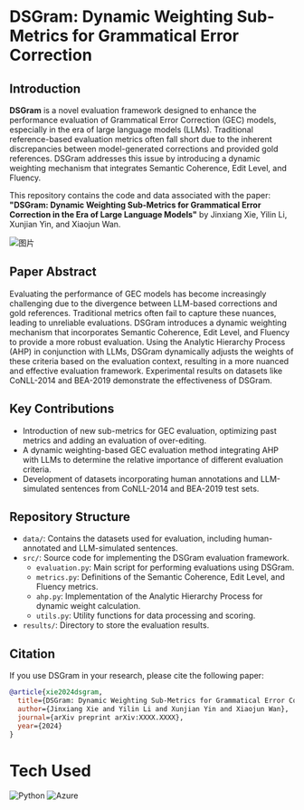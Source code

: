 # DSGram: Dynamic Weighting Sub-Metrics for Grammatical Error Correction

## Introduction

**DSGram** is a novel evaluation framework designed to enhance the performance evaluation of Grammatical Error Correction (GEC) models, especially in the era of large language models (LLMs). Traditional reference-based evaluation metrics often fall short due to the inherent discrepancies between model-generated corrections and provided gold references. DSGram addresses this issue by introducing a dynamic weighting mechanism that integrates Semantic Coherence, Edit Level, and Fluency.

This repository contains the code and data associated with the paper: **"DSGram: Dynamic Weighting Sub-Metrics for Grammatical Error Correction in the Era of Large Language Models"** by Jinxiang Xie, Yilin Li, Xunjian Yin, and Xiaojun Wan.

![图片](https://github.com/jxtse/GEC_Metrics_LLM/blob/main/images/FlowChart.png)

## Paper Abstract

Evaluating the performance of GEC models has become increasingly challenging due to the divergence between LLM-based corrections and gold references. Traditional metrics often fail to capture these nuances, leading to unreliable evaluations. DSGram introduces a dynamic weighting mechanism that incorporates Semantic Coherence, Edit Level, and Fluency to provide a more robust evaluation. Using the Analytic Hierarchy Process (AHP) in conjunction with LLMs, DSGram dynamically adjusts the weights of these criteria based on the evaluation context, resulting in a more nuanced and effective evaluation framework. Experimental results on datasets like CoNLL-2014 and BEA-2019 demonstrate the effectiveness of DSGram.

## Key Contributions

- Introduction of new sub-metrics for GEC evaluation, optimizing past metrics and adding an evaluation of over-editing.
- A dynamic weighting-based GEC evaluation method integrating AHP with LLMs to determine the relative importance of different evaluation criteria.
- Development of datasets incorporating human annotations and LLM-simulated sentences from CoNLL-2014 and BEA-2019 test sets.

## Repository Structure

- `data/`: Contains the datasets used for evaluation, including human-annotated and LLM-simulated sentences.
- `src/`: Source code for implementing the DSGram evaluation framework.
  - `evaluation.py`: Main script for performing evaluations using DSGram.
  - `metrics.py`: Definitions of the Semantic Coherence, Edit Level, and Fluency metrics.
  - `ahp.py`: Implementation of the Analytic Hierarchy Process for dynamic weight calculation.
  - `utils.py`: Utility functions for data processing and scoring.
- `results/`: Directory to store the evaluation results.

## Citation

If you use DSGram in your research, please cite the following paper:

```bibtex
@article{xie2024dsgram,
  title={DSGram: Dynamic Weighting Sub-Metrics for Grammatical Error Correction in the Era of Large Language Models},
  author={Jinxiang Xie and Yilin Li and Xunjian Yin and Xiaojun Wan},
  journal={arXiv preprint arXiv:XXXX.XXXX},
  year={2024}
}
```

# Tech Used
 ![Python](https://img.shields.io/badge/python-3670A0?style=for-the-badge&logo=python&logoColor=ffdd54) ![Azure](https://img.shields.io/badge/azure-%230072C6.svg?style=for-the-badge&logo=azure-devops&logoColor=white)
